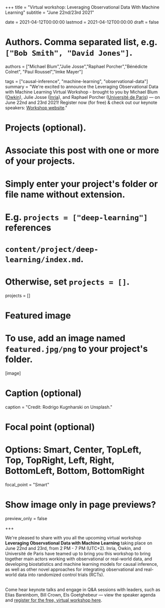 +++
title = "Virtual workshop: Leveraging Observational Data With Machine Learning"
subtitle = "June 22nd/23rd 2021"

date = 2021-04-12T00:00:00
lastmod = 2021-04-12T00:00:00
draft = false

# Authors. Comma separated list, e.g. `["Bob Smith", "David Jones"]`.
authors = ["Michael Blum","Julie Josse","Raphael Porcher","Bénédicte Colnet", "Paul Roussel","Imke Mayer"]

tags = ["causal-inference", "machine-learning", "observational-data"]
summary = "We're excited to announce the Leveraging Observational Data with Machine Learning Virtual Workshop - brought to you by Michael Blum (<a href='https://owkin.com/' target='_blank'>Owkin</a>), Julie Josse (<a href='https://www.inria.fr/en' target='_blank'>Inria</a>), and Raphael Porcher (<a href='https://u-paris.fr/en/' target='_blank'>Université de Paris</a>) — on June 22nd and 23rd 2021! Register now (for free) & check out our keynote speakers: <a href='https://files.inria.fr/leveraging2021/'>Workshop website</a>."

# Projects (optional).
#   Associate this post with one or more of your projects.
#   Simply enter your project's folder or file name without extension.
#   E.g. `projects = ["deep-learning"]` references
#   `content/project/deep-learning/index.md`.
#   Otherwise, set `projects = []`.
projects = []

# Featured image
# To use, add an image named `featured.jpg/png` to your project's folder.
[image]
  # Caption (optional)
  caption = "Credit: Rodrigo Kugnharski on Unsplash."

  # Focal point (optional)
  # Options: Smart, Center, TopLeft, Top, TopRight, Left, Right, BottomLeft, Bottom, BottomRight
  focal_point = "Smart"

  # Show image only in page previews?
  preview_only = false

+++

We're pleased to share with you all the upcoming virtual workshop <b>Leveraging Observational Data with Machine Learning</b> taking place on June 22nd and 23rd, from 2 PM - 7 PM (UTC+2). Inria, Owkin, and Université de Paris have teamed up to bring you this workshop to bring together main actors working with observational or real-world data, and developing biostatistics and machine learning models for causal inference, as well as other novel approaches for integrating observational and real-world data into randomized control trials (RCTs).

</br>
Come hear keynote talks and engage in Q&A sessions with leaders, such as Elias Bareinbom, Bill Crown, Els Goetghebeur — view the speaker agenda and <a href="https://files.inria.fr/leveraging2021/">register for the free, virtual workshop here</a>.
